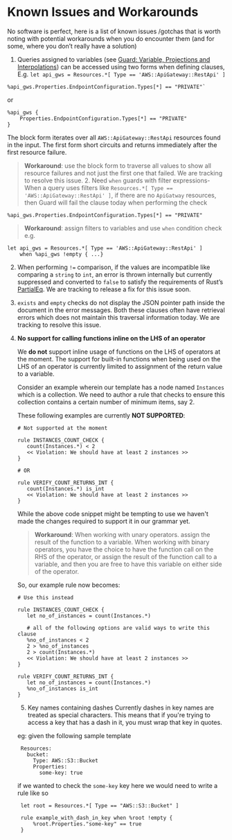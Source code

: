 # Known Issues and Workarounds

No software is perfect, here is a list of known issues /gotchas that is worth noting with potential workarounds when you do encounter them (and for some, where you don’t really have a solution)

1. Queries assigned to variables (see [Guard: Variable, Projections and Interpolations](QUERY_PROJECTION_AND_INTERPOLATION.md)) can be accessed using two forms when defining clauses, E.g. `let api_gws = Resources.*[ Type == 'AWS::ApiGateway::RestApi' ]`

```
%api_gws.Properties.EndpointConfiguration.Types[*] == "PRIVATE"`
```

or

```
%api_gws {
    Properties.EndpointConfiguration.Types[*] == "PRIVATE"
}
```

The block form iterates over all `AWS::ApiGateway::RestApi` resources found in the input. The first form short circuits and returns immediately after the first resource failure.

> **Workaround**: use the block form to traverse all values to show all resource failures and not just the first one that failed. We are tracking to resolve this issue. 2. Need `when` guards with filter expressions- When a query uses filters like `Resources.*[ Type == 'AWS::ApiGateway::RestApi' ]`, if there are no `ApiGatway` resources, then Guard will fail the clause today when performing the check

```
%api_gws.Properties.EndpointConfiguration.Types[*] == "PRIVATE"
```

> **Workaround**: assign filters to variables and use `when` condition check e.g.

```
let api_gws = Resources.*[ Type == 'AWS::ApiGateway::RestApi' ]
    when %api_gws !empty { ...}
```

2. When performing `!=` comparison, if the values are incompatible like comparing a `string` to `int`, an error is thrown internally but currently suppressed and converted to `false` to satisfy the requirements of Rust’s [PartialEq](https://doc.rust-lang.org/std/cmp/trait.PartialEq.html). We are tracking to release a fix for this issue soon.
3. `exists` and `empty` checks do not display the JSON pointer path inside the document in the error messages. Both these clauses often have retrieval errors which does not maintain this traversal information today. We are tracking to resolve this issue.
4. <a name="function-limitation"></a> **No support for calling functions inline on the LHS of an operator**

   We **do not** support inline usage of functions on the LHS of operators at the moment. The support for built-in functions when being used on the LHS of an operator is currently limited to assignment of the return value to a variable.

   Consider an example wherein our template has a node named `Instances` which is a collection. We need to author a rule that checks to ensure this collection contains a certain number of minimum items, say 2.

   These following examples are currently **NOT SUPPORTED**:

   ```
   # Not supported at the moment

   rule INSTANCES_COUNT_CHECK {
      count(Instances.*) < 2
      << Violation: We should have at least 2 instances >>
   }

   # OR

   rule VERIFY_COUNT_RETURNS_INT {
      count(Instances.*) is_int
      << Violation: We should have at least 2 instances >>
   }
   ```

   While the above code snippet might be tempting to use we haven't made the changes required to support it in our grammar yet.

   > **Workaround**:
   > When working with unary operators. assign the result of the function to a variable.
   > When working with binary operators, you have the choice to have the function call on the RHS of the operator, or assign the result of the function call to a variable, and then you are free to have this variable on either side of the operator.

   So, our example rule now becomes:

   ```
   # Use this instead

   rule INSTANCES_COUNT_CHECK {
      let no_of_instances = count(Instances.*)

      # all of the following options are valid ways to write this clause
      %no_of_instances < 2
      2 > %no_of_instances
      2 > count(Instances.*)
      << Violation: We should have at least 2 instances >>
   }

   rule VERIFY_COUNT_RETURNS_INT {
      let no_of_instances = count(Instances.*)
      %no_of_instances is_int
   }

   ```

   5. Key names containing dashes
      Currently dashes in key names are treated as special characters. This means that if you're trying to access a key that has a dash in it, you must wrap that key in quotes.

   eg: given the following sample template

   ```
    Resources:
      bucket:
        Type: AWS::S3::Bucket
        Properties:
          some-key: true
   ```

   if we wanted to check the `some-key` key here we would need to write a rule like so

   ```
    let root = Resources.*[ Type == "AWS::S3::Bucket" ]

    rule example_with_dash_in_key when %root !empty {
        %root.Properties."some-key" == true
    }
   ```
